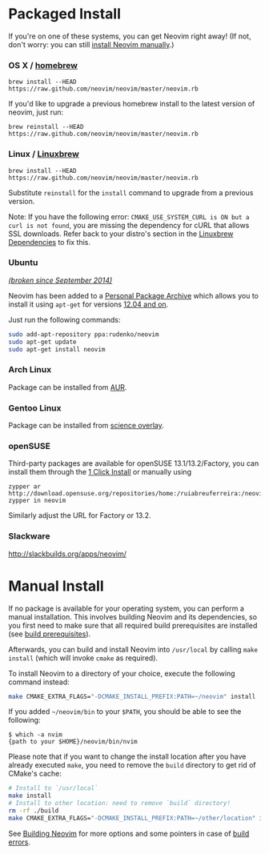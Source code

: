 # Packaged Install

If you're on one of these systems, you can get Neovim right away! (If not, don't worry: you can still [install Neovim manually](#user-content-manual-install).)

### OS X / [homebrew](http://brew.sh)

    brew install --HEAD https://raw.github.com/neovim/neovim/master/neovim.rb

If you'd like to upgrade a previous homebrew install to the latest version of neovim, just run:

    brew reinstall --HEAD https://raw.github.com/neovim/neovim/master/neovim.rb

### Linux / [Linuxbrew](http://brew.sh/linuxbrew/)

    brew install --HEAD https://raw.github.com/neovim/neovim/master/neovim.rb

Substitute `reinstall` for the `install` command to upgrade from a previous version.

Note: If you have the following error: `CMAKE_USE_SYSTEM_CURL is ON but a curl is not found`, you are missing the dependency for cURL that allows SSL downloads. Refer back to your distro's section in the [Linuxbrew Dependencies](https://github.com/Homebrew/linuxbrew#dependencies) to fix this.

### Ubuntu

 [*(broken since September 2014)*](https://launchpad.net/~rudenko/+archive/ubuntu/neovim/+builds?build_text=&build_state=all)

Neovim has been added to a [Personal Package Archive](https://launchpad.net/~rudenko/+archive/ubuntu/neovim) which allows you to install it using `apt-get` for versions [12.04 and on](https://wiki.ubuntu.com/Releases).

Just run the following commands:

```bash
sudo add-apt-repository ppa:rudenko/neovim
sudo apt-get update
sudo apt-get install neovim 
```

### Arch Linux

Package can be installed from [AUR](https://aur.archlinux.org/packages/neovim-git/).

### Gentoo Linux

Package can be installed from [science overlay](http://gpo.zugaina.org/app-editors/neovim).

### openSUSE

Third-party packages are available for openSUSE 13.1/13.2/Factory, you can install them through the [1 Click Install](http://software.opensuse.org/package/neovim?search_term=Neovim) or manually using

    zypper ar http://download.opensuse.org/repositories/home:/ruiabreuferreira:/neovim/openSUSE_13.1/
    zypper in neovim

Similarly adjust the URL for Factory or 13.2.

### Slackware

http://slackbuilds.org/apps/neovim/

# Manual Install

If no package is available for your operating system, you can perform a manual installation. This involves building Neovim and its dependencies, so you first need to make sure that all required build prerequisites are installed (see [build prerequisites](Building-Neovim#build-prerequisites)).

Afterwards, you can build and install Neovim into `/usr/local` by calling `make install` (which will invoke `cmake` as required).

To install Neovim to a directory of your choice, execute the following command instead:

```bash
make CMAKE_EXTRA_FLAGS="-DCMAKE_INSTALL_PREFIX:PATH=~/neovim" install
```

If you added `~/neovim/bin` to your `$PATH`, you should be able to see the following:

```
$ which -a nvim
{path to your $HOME}/neovim/bin/nvim
```

Please note that if you want to change the install location after you have already executed `make`, you need to remove the `build` directory to get rid of CMake's cache:

```bash
# Install to `/usr/local`
make install
# Install to other location: need to remove `build` directory!
rm -rf ./build
make CMAKE_EXTRA_FLAGS="-DCMAKE_INSTALL_PREFIX:PATH=~/other/location" install
```

See [Building Neovim](Building-Neovim) for more options and some pointers in case of [build errors](Building-Neovim#troubleshootingfaq).